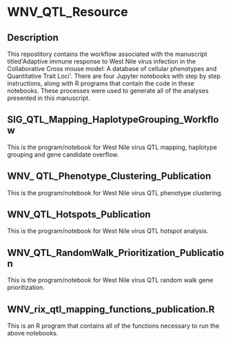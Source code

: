 
# WNV_QTL_Resource
## Description

 This repostitory contains the workflow associated with the manuscript titled'Adaptive immune response to West Nile virus infection in the Collaborative Cross mouse model: A database of cellular phenotypes and Quantitative Trait Loci'. There are four Jupyter notebooks with step by step instructions, along with R programs that contain the code in these notebooks. These processes were used to generate all of the analyses presented in this manuscript.

## SIG_QTL_Mapping_HaplotypeGrouping_Workflow
This is the program/notebook for West Nile virus QTL mapping, haplotype grouping and gene candidate overflow. 

## WNV_ QTL_Phenotype_Clustering_Publication
This is the program/notebook for West Nile virus QTL phenotype clustering.

## WNV_QTL_Hotspots_Publication
This is the program/notebook for West Nile virus QTL hotspot analysis.

## WNV_QTL_RandomWalk_Prioritization_Publication
This is the program/notebook for West Nile virus QTL random walk gene prioritization.

## WNV_rix_qtl_mapping_functions_publication.R
This is an R program that contains all of the functions necessary to run the above notebooks.



 
